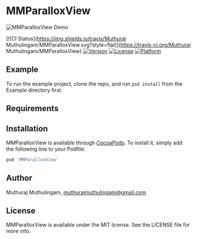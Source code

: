 # MMParalloxView

![MMParalloxView Demo](https://github.com/MuthurajMuthulingam/MMParalloxView/blob/master/Example/paralloxViewDemo.gif)

[![CI Status](https://img.shields.io/travis/Muthuraj Muthulingam/MMParalloxView.svg?style=flat)](https://travis-ci.org/Muthuraj Muthulingam/MMParalloxView)
[![Version](https://img.shields.io/cocoapods/v/MMParalloxView.svg?style=flat)](https://cocoapods.org/pods/MMParalloxView)
[![License](https://img.shields.io/cocoapods/l/MMParalloxView.svg?style=flat)](https://cocoapods.org/pods/MMParalloxView)
[![Platform](https://img.shields.io/cocoapods/p/MMParalloxView.svg?style=flat)](https://cocoapods.org/pods/MMParalloxView)

## Example

To run the example project, clone the repo, and run `pod install` from the Example directory first.

## Requirements

## Installation

MMParalloxView is available through [CocoaPods](https://cocoapods.org). To install
it, simply add the following line to your Podfile:

```ruby
pod 'MMParalloxView'
```

## Author

Muthuraj Muthulingam, muthurajmuthulingam@gmail.com

## License

MMParalloxView is available under the MIT license. See the LICENSE file for more info.

